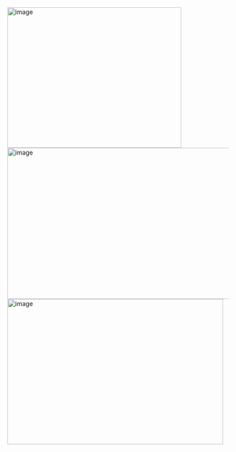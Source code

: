 <img width="396" height="319" alt="image" src="https://github.com/user-attachments/assets/2b778ce9-eef3-4238-9f09-d54bdde57bb4" />
<img width="609" height="343" alt="image" src="https://github.com/user-attachments/assets/70234228-ed2f-4566-b182-4b23520c85f3" />
<img width="491" height="330" alt="image" src="https://github.com/user-attachments/assets/307c27e5-a609-45a6-b796-112480fdb425" />
